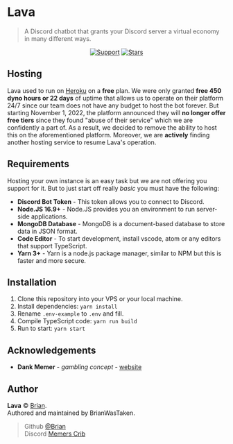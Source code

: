 # Lava

> A Discord chatbot that grants your Discord server a virtual economy in many different ways.

<div align="center">
  
[![Support](https://img.shields.io/discord/691416705917779999?color=007ACC&label=Support&style=for-the-badge)](https://discord.gg/memer)
[![Stars](https://img.shields.io/github/stars/BrianWasTaken/lava?color=007ACC&logo=github&style=for-the-badge)](.)

</div>

## Hosting

<!-- a href="https://heroku.com/deploy?template=https://github.com/BrianWasTaken/lava">
  <img src="https://www.herokucdn.com/deploy/button.svg" alt="Deploy">
</a -->

Lava used to run on [Heroku](https://heroku.com) on a **free** plan. We were only granted **free 450 dyno hours or 22 days** of uptime that allows us to operate on their platform 24/7 since our team does not have any budget to host the bot forever. But starting November 1, 2022, the platform announced they will **no longer offer free tiers** since they found "abuse of their service" which we are confidently a part of. As a result, we decided to remove the ability to host this on the aforementioned platform. Moreover, we are **actively** finding another hosting service to resume Lava's operation.

## Requirements
Hosting your own instance is an easy task but we are not offering you support for it. But to just start off really *basic* you must have the following:

-   **Discord Bot Token** - This token allows you to connect to Discord.
-   **Node.JS 16.9+** - Node.JS provides you an environment to run server-side applications.
-   **MongoDB Database** - MongoDB is a document-based database to store data in JSON format.
-   **Code Editor** - To start development, install vscode, atom or any editors that support TypeScript.
-   **Yarn 3+** - Yarn is a node.js package manager, similar to NPM but this is faster and more secure.

## Installation

1. Clone this repository into your VPS or your local machine.
2. Install dependencies: `yarn install`
3. Rename `.env-example` to `.env` and fill.
4. Compile TypeScript code: `yarn run build`
5. Run to start: `yarn start`

## Acknowledgements

-   **Dank Memer** - _gambling concept_ - [website](https://dankmemer.lol)

## Author

**Lava** © [Brian](https://github.com/BrianWasTaken).\
Authored and maintained by BrianWasTaken.

> Github [@Brian](https://github.com/BrianWasTaken)\
> Discord [Memers Crib](https://discord.gg/memer)
